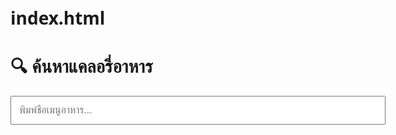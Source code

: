 # index.html
<!DOCTYPE html>
<html lang="th">
<head>
  <meta charset="UTF-8">
  <meta name="viewport" content="width=device-width, initial-scale=1">
  <title>ค้นหาแคลอรี่อาหาร</title>
  <style>
    body {
      font-family: 'Segoe UI', sans-serif;
      max-width: 600px;
      margin: auto;
      padding: 20px;
    }
    input {
      width: 100%;
      padding: 12px;
      font-size: 16px;
      margin-bottom: 20px;
    }
    .result {
      font-size: 18px;
      margin-top: 10px;
    }
  </style>
</head>
<body>
  <h1>🔍 ค้นหาแคลอรี่อาหาร</h1>
  <input type="text" id="searchInput" placeholder="พิมพ์ชื่อเมนูอาหาร...">
  <div class="result" id="resultBox"></div>

  <script>
    // ฐานข้อมูลเมนูอาหาร 50 รายการ (ตัวอย่าง)
    const foodData = {
      "ข้าวผัดหมู": 520,
      "ข้าวมันไก่": 596,
      "ข้าวไข่เจียว": 445,
      "ผัดไทยกุ้งสด": 540,
      "ข้าวกะเพราไก่ไข่ดาว": 630,
      "ข้าวขาหมู": 690,
      "ราดหน้าเส้นใหญ่หมู": 400,
      "ส้มตำไทย": 120,
      "แกงเขียวหวานไก่": 280,
      "แกงส้มผักรวม": 95,
      "ต้มยำกุ้ง": 120,
      "ขนมจีนน้ำยา": 332,
      "ผัดซีอิ๊วหมู": 480,
      "ข้าวหมูแดง": 541,
      "ข้าวหน้าเป็ด": 495,
      "ก๋วยเตี๋ยวเรือ": 200,
      "ก๋วยเตี๋ยวต้มยำ": 320,
      "ข้าวเหนียวหมูปิ้ง": 440,
      "ข้าวหมูกระเทียม": 480,
      "ข้าวผัดกะเพราเนื้อ": 600,
      "ยำวุ้นเส้น": 150,
      "ข้าวผัดกุ้ง": 540,
      "ข้าวหมูทอดกระเทียม": 500,
      "ผัดคะน้าหมูกรอบ": 520,
      "ข้าวคลุกกะปิ": 450,
      "ข้าวแกงเผ็ดเป็ดย่าง": 530,
      "สุกี้น้ำไก่": 280,
      "ข้าวต้มปลา": 150,
      "ข้าวผัดปู": 510,
      "ขนมจีบ": 200,
      "ซาลาเปาไส้หมูสับ": 250,
      "ไก่ทอด": 300,
      "ขนมปังหน้าหมู": 320,
      "ลาบหมู": 200,
      "น้ำตกหมู": 180,
      "ข้าวหมูย่าง": 550,
      "ก๋วยจั๊บ": 350,
      "โจ๊กหมูไข่ลวก": 250,
      "บะหมี่เกี๊ยวหมูแดง": 450,
      "ผัดผักรวมมิตร": 220,
      "แกงจืดเต้าหู้หมูสับ": 90,
      "ข้าวหน้าไก่เทอริยากิ": 510,
      "ไข่ต้ม": 75,
      "ไข่ดาว": 90,
      "ข้าวไข่ข้น": 420,
      "ไข่เจียวหมูสับ": 400,
      "ไข่ลูกเขย": 270,
      "ทอดมันปลา": 240,
      "แกงพะแนง": 350,
      "หมูปิ้งไม้ละ": 90
    };

    const searchInput = document.getElementById("searchInput");
    const resultBox = document.getElementById("resultBox");

    searchInput.addEventListener("input", function () {
      const keyword = this.value.trim();
      if (keyword === "") {
        resultBox.innerHTML = "";
        return;
      }

      let found = false;
      for (const [food, calories] of Object.entries(foodData)) {
        if (food.includes(keyword)) {
          resultBox.innerHTML = `<strong>${food}</strong>: ${calories} กิโลแคลอรี่`;
          found = true;
          break;
        }
      }

      if (!found) {
        resultBox.innerHTML = `ไม่พบเมนู "${keyword}"`;
      }
    });
  </script>
</body>
</html>
